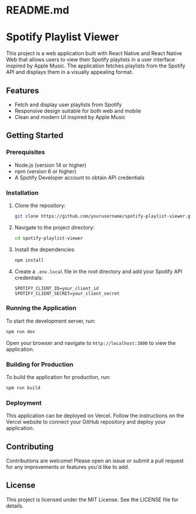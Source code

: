 # README.md

# Spotify Playlist Viewer

This project is a web application built with React Native and React Native Web that allows users to view their Spotify playlists in a user interface inspired by Apple Music. The application fetches playlists from the Spotify API and displays them in a visually appealing format.

## Features

- Fetch and display user playlists from Spotify
- Responsive design suitable for both web and mobile
- Clean and modern UI inspired by Apple Music

## Getting Started

### Prerequisites

- Node.js (version 14 or higher)
- npm (version 6 or higher)
- A Spotify Developer account to obtain API credentials

### Installation

1. Clone the repository:

   ```bash
   git clone https://github.com/yourusername/spotify-playlist-viewer.git
   ```

2. Navigate to the project directory:

   ```bash
   cd spotify-playlist-viewer
   ```

3. Install the dependencies:

   ```bash
   npm install
   ```

4. Create a `.env.local` file in the root directory and add your Spotify API credentials:

   ```
   SPOTIFY_CLIENT_ID=your_client_id
   SPOTIFY_CLIENT_SECRET=your_client_secret
   ```

### Running the Application

To start the development server, run:

```bash
npm run dev
```

Open your browser and navigate to `http://localhost:3000` to view the application.

### Building for Production

To build the application for production, run:

```bash
npm run build
```

### Deployment

This application can be deployed on Vercel. Follow the instructions on the Vercel website to connect your GitHub repository and deploy your application.

## Contributing

Contributions are welcome! Please open an issue or submit a pull request for any improvements or features you'd like to add.

## License

This project is licensed under the MIT License. See the LICENSE file for details.